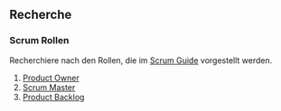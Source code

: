## Recherche
### Scrum Rollen
Recherchiere nach den Rollen, die im [Scrum Guide](https://scrumguides.org/docs/scrumguide/v2020/2020-Scrum-Guide-German.pdf) vorgestellt werden. 
1. [Product Owner](https://www.scrum.org/learning-series/product-owner/)
2. [Scrum Master](https://www.scrum.org/learning-series/scrum-master/)
3. [Product Backlog](https://www.scrum.org/learning-series/product-backlog/)
